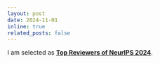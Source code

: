```yaml
---
layout: post
date: 2024-11-01
inline: true
related_posts: false
---
```


I am selected as **[Top Reviewers of NeurIPS 2024](https://neurips.cc/Conferences/2024/ProgramCommittee#top-reviewers)**.